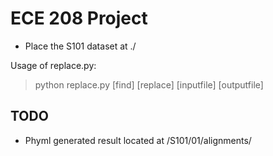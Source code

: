 # ECE 208 Project

* Place the S101 dataset at ./


Usage of replace.py:  
> python replace.py [find] [replace] [inputfile] [outputfile]

## TODO
* Phyml generated result located at /S101/01/alignments/